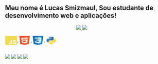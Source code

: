## Meu nome é Lucas Smizmaul, Sou estudante de desenvolvimento web e aplicações!
<div align="center">
  <a href="https://github.com/Smizmaul-ti">
  <img height="180em" src="https://github-readme-stats.vercel.app/api?username=Smizmaul-ti&show_icons=true&theme=react&include_all_commits=true&count_private=true"/>
  <img height="180em" src="https://github-readme-stats.vercel.app/api/top-langs/?username=Smizmaul-ti&layout=compact&langs_count=7&theme=react"/>
</div>
<div style="display: inline_block"><br>
  <img align="center" alt="Luc-Js" height="30" width="40" src="https://raw.githubusercontent.com/devicons/devicon/master/icons/javascript/javascript-plain.svg">
  <!--img align="center" alt="Luc-Ts" height="30" width="40" src="https://raw.githubusercontent.com/devicons/devicon/master/icons/typescript/typescript-plain.svg" -->
  <!--img align="center" alt="Luc-React" height="30" width="40" src="https://raw.githubusercontent.com/devicons/devicon/master/icons/react/react-original.svg"-->
  <img align="center" alt="Luc-HTML" height="30" width="40" src="https://raw.githubusercontent.com/devicons/devicon/master/icons/html5/html5-original.svg">
  <img align="center" alt="Luc-CSS" height="30" width="40" src="https://raw.githubusercontent.com/devicons/devicon/master/icons/css3/css3-original.svg">
  <img align="center" alt="Luc-Python" height="30" width="40" src="https://raw.githubusercontent.com/devicons/devicon/master/icons/python/python-original.svg">
  <!--img align="center" alt="Luc-Csharp" height="30" width="40" src="https://raw.githubusercontent.com/devicons/devicon/master/icons/csharp/csharp-original.svg"-->
 </div>
  
  ##
 
<div> 
  <a href="https://www.youtube.com/channel/UC-5SW3ecxlv_D50CwtIjcBg" target="_blank"><img src="https://img.shields.io/badge/YouTube-FF0000?style=for-the-badge&logo=youtube&logoColor=white" target="_blank"></a>
  <a href="https://instagram.com/smizmaul.ti" target="_blank"><img src="https://img.shields.io/badge/-Instagram-%23E4405F?style=for-the-badge&logo=instagram&logoColor=white" target="_blank"></a>
 	<!--a href="https://www.twitch.tv/Chapaplaay" target="_blank"><img src="https://img.shields.io/badge/Twitch-9146FF?style=for-the-badge&logo=twitch&logoColor=white" target="_blank"></a -->
 <!--a href="https://discord.gg/qHMxX7UxSb" target="_blank"><img src="https://img.shields.io/badge/Discord-7289DA?style=for-the-badge&logo=discord&logoColor=white" target="_blank"></a --> 
  <a href = "mailto:smizmaul.solucoes@gmail.com"><img src="https://img.shields.io/badge/-Gmail-%23333?style=for-the-badge&logo=gmail&logoColor=white" target="_blank"></a>
  <a href="https://www.linkedin.com/in/lucassmizmaul" target="_blank"><img src="https://img.shields.io/badge/-LinkedIn-%230077B5?style=for-the-badge&logo=linkedin&logoColor=white" target="_blank"></a> 
 
  <!--![Snake animation](https://github.com/rafaballerini/rafaballerini/blob/output/github-contribution-grid-snake.svg) -->
 
</div>
